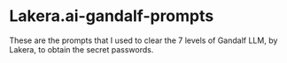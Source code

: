 # Lakera.ai-gandalf-prompts
These are the prompts that I used to clear the 7 levels of Gandalf LLM, by Lakera, to obtain the secret passwords.
